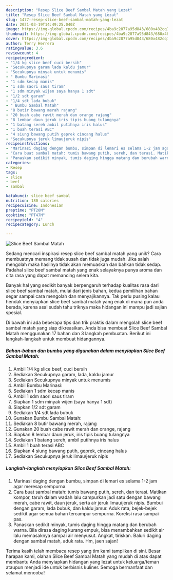 ```yaml
---
description: "Resep Slice Beef Sambal Matah yang Lezat"
title: "Resep Slice Beef Sambal Matah yang Lezat"
slug: 1477-resep-slice-beef-sambal-matah-yang-lezat
date: 2021-03-19T14:49:25.040Z
image: https://img-global.cpcdn.com/recipes/4ba9c2877a95d843/680x482cq70/slice-beef-sambal-matah-foto-resep-utama.jpg
thumbnail: https://img-global.cpcdn.com/recipes/4ba9c2877a95d843/680x482cq70/slice-beef-sambal-matah-foto-resep-utama.jpg
cover: https://img-global.cpcdn.com/recipes/4ba9c2877a95d843/680x482cq70/slice-beef-sambal-matah-foto-resep-utama.jpg
author: Terry Herrera
ratingvalue: 3.6
reviewcount: 4
recipeingredient:
- "1/4 kg slice beef cuci bersih"
- "Secukupnya garam lada kaldu jamur"
- "Secukupnya minyak untuk menumis"
- " Bumbu Marinasi"
- "1 sdm kecap manis"
- "1 sdm saori saus tiram"
- "1 sdm minyak wijen saya hanya 1 sdt"
- "1/2 sdt garam"
- "1/4 sdt lada bubuk"
- " Bumbu Sambal Matah"
- "8 butir bawang merah rajang"
- "20 buah cabe rawit merah dan orange rajang"
- "8 lembar daun jeruk iris tipis buang tulangnya"
- "1 batang sereh ambil putihnya iris halus"
- "1 buah terasi ABC"
- "4 siung bawang putih geprek cincang halus"
- "Secukupnya jeruk limaujeruk nipis"
recipeinstructions:
- "Marinasi daging dengan bumbu, simpan di lemari es selama 1-2 jam agar meresap sempurna."
- "Cara buat sambal matah: tumis bawang putih, sereh, dan terasi. Matikan kompor, taruh dalam wadah lalu campurkan jadi satu dengan bawang merah, cabe rawit, daun jeruk, serta air jeruk limau/jeruk nipis. Bumbui dengan garam, lada bubuk, dan kaldu jamur. Aduk rata, bejek-bejek sedikit agar semua bahan tercampur sempurna. Koreksi rasa sampai pas."
- "Panaskan sedikit minyak, tumis daging hingga matang dan berubah warna. Bila dirasa daging kurang empuk, bisa menambahkan sedikit air lalu memasaknya sampai air menyusut. Angkat, tiriskan. Baluri daging dengan sambal matah, aduk rata. Hm, jaen sajan!"
categories:
- Resep
tags:
- slice
- beef
- sambal

katakunci: slice beef sambal 
nutrition: 180 calories
recipecuisine: Indonesian
preptime: "PT20M"
cooktime: "PT47M"
recipeyield: "4"
recipecategory: Lunch

---
```



![Slice Beef Sambal Matah](https://img-global.cpcdn.com/recipes/4ba9c2877a95d843/680x482cq70/slice-beef-sambal-matah-foto-resep-utama.jpg)

Sedang mencari inspirasi resep slice beef sambal matah yang unik? Cara membuatnya memang tidak susah dan tidak juga mudah. Jika salah mengolah maka hasilnya tidak akan memuaskan dan bahkan tidak sedap. Padahal slice beef sambal matah yang enak selayaknya punya aroma dan cita rasa yang dapat memancing selera kita.



Banyak hal yang sedikit banyak berpengaruh terhadap kualitas rasa dari slice beef sambal matah, mulai dari jenis bahan, kedua pemilihan bahan segar sampai cara mengolah dan menyajikannya. Tak perlu pusing kalau hendak menyiapkan slice beef sambal matah yang enak di mana pun anda berada, karena asal sudah tahu triknya maka hidangan ini mampu jadi sajian spesial.


Di bawah ini ada beberapa tips dan trik praktis dalam mengolah slice beef sambal matah yang siap dikreasikan. Anda bisa membuat Slice Beef Sambal Matah menggunakan 17 bahan dan 3 langkah pembuatan. Berikut ini langkah-langkah untuk membuat hidangannya.

<!--inarticleads1-->

##### Bahan-bahan dan bumbu yang digunakan dalam menyiapkan Slice Beef Sambal Matah:

1. Ambil 1/4 kg slice beef, cuci bersih
1. Sediakan Secukupnya garam, lada, kaldu jamur
1. Sediakan Secukupnya minyak untuk menumis
1. Ambil  Bumbu Marinasi:
1. Sediakan 1 sdm kecap manis
1. Ambil 1 sdm saori saus tiram
1. Siapkan 1 sdm minyak wijen (saya hanya 1 sdt)
1. Siapkan 1/2 sdt garam
1. Sediakan 1/4 sdt lada bubuk
1. Gunakan  Bumbu Sambal Matah:
1. Sediakan 8 butir bawang merah, rajang
1. Gunakan 20 buah cabe rawit merah dan orange, rajang
1. Siapkan 8 lembar daun jeruk, iris tipis buang tulangnya
1. Sediakan 1 batang sereh, ambil putihnya iris halus
1. Ambil 1 buah terasi ABC
1. Siapkan 4 siung bawang putih, geprek, cincang halus
1. Sediakan Secukupnya jeruk limau/jeruk nipis




<!--inarticleads2-->

##### Langkah-langkah menyiapkan Slice Beef Sambal Matah:

1. Marinasi daging dengan bumbu, simpan di lemari es selama 1-2 jam agar meresap sempurna.
1. Cara buat sambal matah: tumis bawang putih, sereh, dan terasi. Matikan kompor, taruh dalam wadah lalu campurkan jadi satu dengan bawang merah, cabe rawit, daun jeruk, serta air jeruk limau/jeruk nipis. Bumbui dengan garam, lada bubuk, dan kaldu jamur. Aduk rata, bejek-bejek sedikit agar semua bahan tercampur sempurna. Koreksi rasa sampai pas.
1. Panaskan sedikit minyak, tumis daging hingga matang dan berubah warna. Bila dirasa daging kurang empuk, bisa menambahkan sedikit air lalu memasaknya sampai air menyusut. Angkat, tiriskan. Baluri daging dengan sambal matah, aduk rata. Hm, jaen sajan!




Terima kasih telah membaca resep yang tim kami tampilkan di sini. Besar harapan kami, olahan Slice Beef Sambal Matah yang mudah di atas dapat membantu Anda menyiapkan hidangan yang lezat untuk keluarga/teman ataupun menjadi ide untuk berbisnis kuliner. Semoga bermanfaat dan selamat mencoba!
